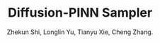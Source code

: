---
title: "Diffusion-PINN Sampler"
collection: publications
permalink: /publication/2024_dps
author: Zhekun Shi, Longlin Yu, </strong>Tianyu Xie</strong>, Cheng Zhang. 
conf: 'Preprint, arXiv:2410.15336'
year: 2024
paperurl: https://arxiv.org/abs/2410.15336
additional: true
---